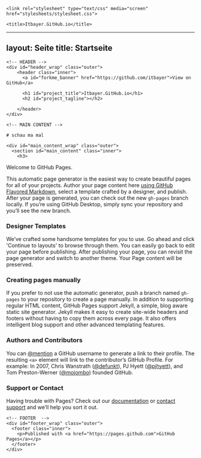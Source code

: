 <!DOCTYPE html>
<html>

  <head>
    <meta charset='utf-8'>
    <meta http-equiv="X-UA-Compatible" content="chrome=1">
    <meta name="description" content="Itbayer.GitHub.io : ">

    <link rel="stylesheet" type="text/css" media="screen" href="stylesheets/stylesheet.css">

    <title>Itbayer.GitHub.io</title>

---
layout: Seite
title: Startseite
---

  </head>

  <body>

    <!-- HEADER -->
    <div id="header_wrap" class="outer">
        <header class="inner">
          <a id="forkme_banner" href="https://github.com/itbayer">View on GitHub</a>

          <h1 id="project_title">Itbayer.GitHub.io</h1>
          <h2 id="project_tagline"></h2>

        </header>
    </div>

    <!-- MAIN CONTENT -->
    
    # schau ma mal
    
    <div id="main_content_wrap" class="outer">
      <section id="main_content" class="inner">
        <h3>
<a id="welcome-to-github-pages" class="anchor" href="#welcome-to-github-pages" aria-hidden="true"><span class="octicon octicon-link"></span></a>Welcome to GitHub Pages.</h3>

<p>This automatic page generator is the easiest way to create beautiful pages for all of your projects. Author your page content here <a href="https://guides.github.com/features/mastering-markdown/">using GitHub Flavored Markdown</a>, select a template crafted by a designer, and publish. After your page is generated, you can check out the new <code>gh-pages</code> branch locally. If you’re using GitHub Desktop, simply sync your repository and you’ll see the new branch.</p>

<h3>
<a id="designer-templates" class="anchor" href="#designer-templates" aria-hidden="true"><span class="octicon octicon-link"></span></a>Designer Templates</h3>

<p>We’ve crafted some handsome templates for you to use. Go ahead and click 'Continue to layouts' to browse through them. You can easily go back to edit your page before publishing. After publishing your page, you can revisit the page generator and switch to another theme. Your Page content will be preserved.</p>

<h3>
<a id="creating-pages-manually" class="anchor" href="#creating-pages-manually" aria-hidden="true"><span class="octicon octicon-link"></span></a>Creating pages manually</h3>

<p>If you prefer to not use the automatic generator, push a branch named <code>gh-pages</code> to your repository to create a page manually. In addition to supporting regular HTML content, GitHub Pages support Jekyll, a simple, blog aware static site generator. Jekyll makes it easy to create site-wide headers and footers without having to copy them across every page. It also offers intelligent blog support and other advanced templating features.</p>

<h3>
<a id="authors-and-contributors" class="anchor" href="#authors-and-contributors" aria-hidden="true"><span class="octicon octicon-link"></span></a>Authors and Contributors</h3>

<p>You can <a href="https://github.com/blog/821" class="user-mention">@mention</a> a GitHub username to generate a link to their profile. The resulting <code>&lt;a&gt;</code> element will link to the contributor’s GitHub Profile. For example: In 2007, Chris Wanstrath (<a href="https://github.com/defunkt" class="user-mention">@defunkt</a>), PJ Hyett (<a href="https://github.com/pjhyett" class="user-mention">@pjhyett</a>), and Tom Preston-Werner (<a href="https://github.com/mojombo" class="user-mention">@mojombo</a>) founded GitHub.</p>

<h3>
<a id="support-or-contact" class="anchor" href="#support-or-contact" aria-hidden="true"><span class="octicon octicon-link"></span></a>Support or Contact</h3>

<p>Having trouble with Pages? Check out our <a href="https://help.github.com/pages">documentation</a> or <a href="https://github.com/contact">contact support</a> and we’ll help you sort it out.</p>
      </section>
    </div>

    <!-- FOOTER  -->
    <div id="footer_wrap" class="outer">
      <footer class="inner">
        <p>Published with <a href="https://pages.github.com">GitHub Pages</a></p>
      </footer>
    </div>

    

  </body>
</html>
